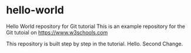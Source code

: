# hello-world
Hello World repository for Git tutorial
This is an example repository for the Git tutoial on https://www.w3schools.com

This repository is built step by step in the tutorial.
Hello.
Second Change.
